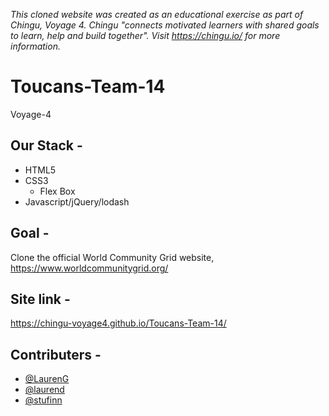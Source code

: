 _This cloned website was created as an educational exercise as part of Chingu, Voyage 4. Chingu "connects motivated learners with shared goals to learn, help and build together". Visit https://chingu.io/ for more information._

# Toucans-Team-14
Voyage-4

## Our Stack -

* HTML5
* CSS3
  * Flex Box
* Javascript/jQuery/lodash

## Goal -

  Clone the official World Community Grid website, https://www.worldcommunitygrid.org/

## Site link -
  https://chingu-voyage4.github.io/Toucans-Team-14/

## Contributers -

* [@LaurenG](https://github.com/lgainsbrook)
* [@laurend](https://github.com/LaurenDoughty)
* [@stufinn](https://github.com/stufinn)
